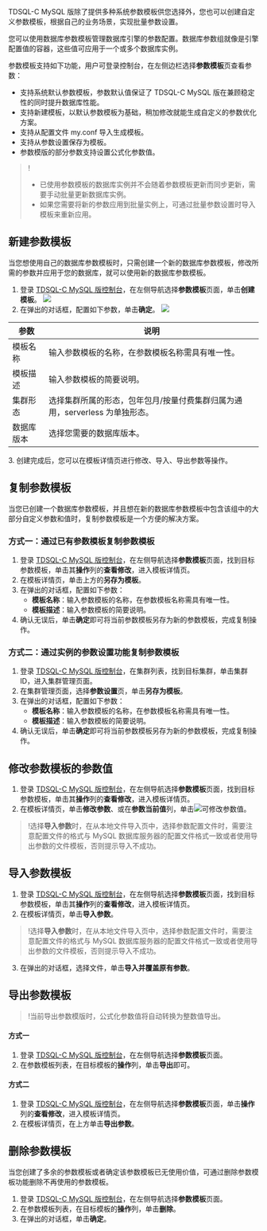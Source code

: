 TDSQL-C MySQL 版除了提供多种系统参数模板供您选择外，您也可以创建自定义参数模板，根据自己的业务场景，实现批量参数设置。

您可以使用数据库参数模板管理数据库引擎的参数配置。数据库参数组就像是引擎配置值的容器，这些值可应用于一个或多个数据库实例。

参数模板支持如下功能，用户可登录控制台，在左侧边栏选择**参数模板**页查看参数：

- 支持系统默认参数模板，参数默认值保证了 TDSQL-C MySQL 版在兼顾稳定性的同时提升数据库性能。
- 支持新建模板，以默认参数模板为基础，稍加修改就能生成自定义的参数优化方案。
- 支持从配置文件 my.conf 导入生成模板。
- 支持从参数设置保存为模板。
- 参数模版的部分参数支持设置公式化参数值。

>!
>- 已使用参数模板的数据库实例并不会随着参数模板更新而同步更新，需要手动批量更新数据库实例。
>- 如果您需要将新的参数应用到批量实例上，可通过批量参数设置时导入模板来重新应用。

## 新建参数模板
当您想使用自己的数据库参数模板时，只需创建一个新的数据库参数模板，修改所需的参数并应用于您的数据库，就可以使用新的数据库参数模板。

1. 登录 [TDSQL-C MySQL 版控制台](https://console.cloud.tencent.com/cynosdb)，在左侧导航选择**参数模板**页面，单击**创建模板**。
![](https://qcloudimg.tencent-cloud.cn/raw/c071f7974f884bc0b10221f7962d564f.png)
2. 在弹出的对话框，配置如下参数，单击**确定**。
![](https://qcloudimg.tencent-cloud.cn/raw/48a035736ef1755de7b1700d29fc3ebc.png)
<table>
<thead><tr><th>参数</th><th>说明</th></tr></thead>
<tbody><tr>
<td>模板名称</td>
<td>输入参数模板的名称，在参数模板名称需具有唯一性。</td></tr>
<tr>
<td>模板描述</td>
<td>输入参数模板的简要说明。</td></tr>
<tr>
<td>集群形态</td>
<td>选择集群所属的形态，包年包月/按量付费集群归属为通用，serverless 为单独形态。</td></tr>
<tr>
<td>数据库版本</td>
<td>选择您需要的数据库版本。</td></tr>
</tbody></table>
3. 创建完成后，您可以在模板详情页进行修改、导入、导出参数等操作。

## 复制参数模板
当您已创建一个数据库参数模板，并且想在新的数据库参数模板中包含该组中的大部分自定义参数和值时，复制参数模板是一个方便的解决方案。

### 方式一：通过已有参数模板复制参数模板
1. 登录 [TDSQL-C MySQL 版控制台](https://console.cloud.tencent.com/cynosdb)，在左侧导航选择**参数模板**页面，找到目标参数模板，单击其**操作**列的**查看修改**，进入模板详情页。
2. 在模板详情页，单击上方的**另存为模板**。
3. 在弹出的对话框，配置如下参数：
    - **模板名称**：输入参数模板的名称，在参数模板名称需具有唯一性。
    - **模板描述**：输入参数模板的简要说明。
4. 确认无误后，单击**确定**即可将当前参数模板另存为新的参数模板，完成复制操作。

### 方式二：通过实例的参数设置功能复制参数模板
1. 登录 [TDSQL-C MySQL 版控制台](https://console.cloud.tencent.com/cynosdb)，在集群列表，找到目标集群，单击集群 ID，进入集群管理页面。
2. 在集群管理页面，选择**参数设置**页，单击**另存为模板**。
3. 在弹出的对话框，配置如下参数：
    - **模板名称**：输入参数模板的名称，在参数模板名称需具有唯一性。
    - **模板描述**：输入参数模板的简要说明。
4. 确认无误后，单击**确定**即可将当前参数模板另存为新的参数模板，完成复制操作。

## 修改参数模板的参数值
1. 登录 [TDSQL-C MySQL 版控制台](https://console.cloud.tencent.com/cynosdb)，在左侧导航选择**参数模板**页面，找到目标参数模板，单击其**操作**列的**查看修改**，进入模板详情页。
2. 在模板详情页，单击**修改参数**、或在**参数当前值**列，单击<img src="https://main.qcloudimg.com/raw/788902e3f8c335cf17de420f7181c2a8.png"  style="margin:0;">可修改参数值。
>!选择**导入参数**时，在从本地文件导入页中，选择参数配置文件时，需要注意配置文件的格式与 MySQL 数据库服务器的配置文件格式一致或者使用导出参数的文件模板，否则提示导入不成功。
>

## 导入参数模板
1. 登录 [TDSQL-C MySQL 版控制台](https://console.cloud.tencent.com/cynosdb)，在左侧导航选择**参数模板**页面，找到目标参数模板，单击其**操作**列的**查看修改**，进入模板详情页。
2. 在模板详情页，单击**导入参数**。
>!选择**导入参数**时，在从本地文件导入页中，选择参数配置文件时，需要注意配置文件的格式与 MySQL 数据库服务器的配置文件格式一致或者使用导出参数的文件模板，否则提示导入不成功。
>
3. 在弹出的对话框，选择文件，单击**导入并覆盖原有参数**。

## 导出参数模板
>!当前导出参数模版时，公式化参数值将自动转换为整数值导出。
>
#### 方式一
1. 登录 [TDSQL-C MySQL 版控制台](https://console.cloud.tencent.com/cynosdb)，在左侧导航选择**参数模板**页面。
2. 在参数模板列表，在目标模板的**操作**列，单击**导出**即可。

#### 方式二
1. 登录 [TDSQL-C MySQL 版控制台](https://console.cloud.tencent.com/cynosdb)，在左侧导航选择**参数模板**页面，单击**操作**列的**查看修改**，进入模板详情页。
2. 在模板详情页，在上方单击**导出参数**。


## 删除参数模板
当您创建了多余的参数模板或者确定该参数模板已无使用价值，可通过删除参数模板功能删除不再使用的参数模板。
1. 登录 [TDSQL-C MySQL 版控制台](https://console.cloud.tencent.com/cynosdb)，在左侧导航选择**参数模板**页面。
2. 在参数模板列表，在目标模板的**操作**列，单击**删除**。
3. 在弹出的对话框，单击**确定**。

